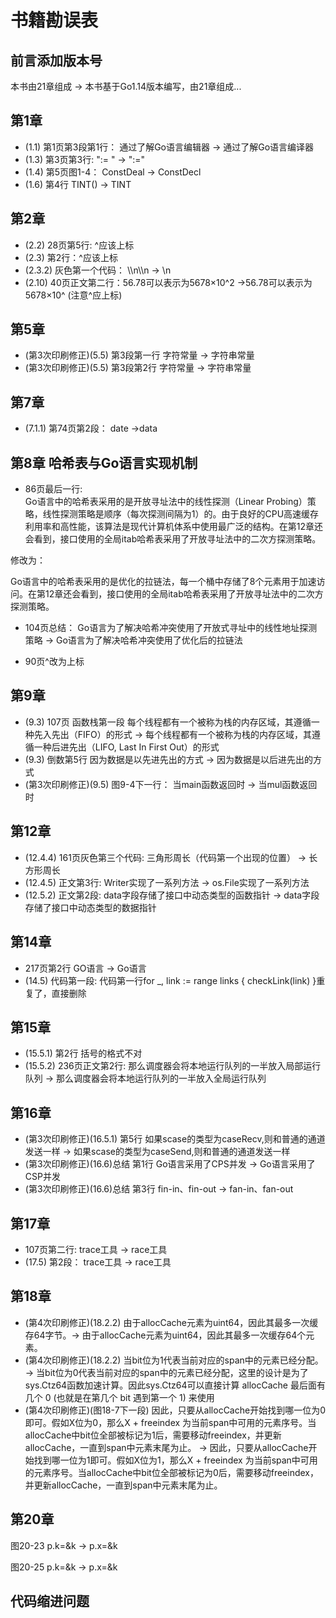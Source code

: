 # 书籍勘误表
## 前言添加版本号
本书由21章组成 ->  本书基于Go1.14版本编写，由21章组成...
## 第1章
* (1.1) 第1页第3段第1行： 通过了解Go语言编辑器 -> 通过了解Go语言编译器
* (1.3) 第3页第3行: ":= " -> ":="
* (1.4) 第5页图1-4： ConstDeal -> ConstDecl 
* (1.6) 第4行 TINT() -> TINT
## 第2章
* (2.2) 28页第5行: ^应该上标
* (2.3) 第2行：^应该上标
* (2.3.2) 灰色第一个代码： \\\n\\\n -> \n
* (2.10) 40页正文第二行：56.78可以表示为5678×10^2 ->56.78可以表示为5678×10^  (注意^应上标)

## 第5章
* (第3次印刷修正)(5.5) 第3段第一行 字符常量 -> 字符串常量
* (第3次印刷修正)(5.5) 第3段第2行 字符常量 -> 字符串常量

## 第7章
* (7.1.1) 第74页第2段： date ->data

## 第8章 哈希表与Go语言实现机制
* 86页最后一行:  
Go语言中的哈希表采用的是开放寻址法中的线性探测（Linear Probing）策略，线性探测策略是顺序（每次探测间隔为1）的。由于良好的CPU高速缓存利用率和高性能，该算法是现代计算机体系中使用最广泛的结构。在第12章还会看到，接口使用的全局itab哈希表采用了开放寻址法中的二次方探测策略。

修改为：

Go语言中的哈希表采用的是优化的拉链法，每一个桶中存储了8个元素用于加速访问。在第12章还会看到，接口使用的全局itab哈希表采用了开放寻址法中的二次方探测策略。

* 104页总结： 
Go语言为了解决哈希冲突使用了开放式寻址中的线性地址探测策略 -> Go语言为了解决哈希冲突使用了优化后的拉链法

* 90页^改为上标

## 第9章 
* (9.3) 107页 函数栈第一段
每个线程都有一个被称为栈的内存区域，其遵循一种先入先出（FIFO）的形式 -> 每个线程都有一个被称为栈的内存区域，其遵循一种后进先出（LIFO, Last In First Out）的形式
* (9.3) 倒数第5行 因为数据是以先进先出的方式 -> 因为数据是以后进先出的方式
* (第3次印刷修正)(9.5) 图9-4下一行： 当main函数返回时 -> 当mul函数返回时
## 第12章
* (12.4.4) 161页灰色第三个代码:  三角形周长（代码第一个出现的位置） -> 长方形周长
* (12.4.5) 正文第3行: Writer实现了一系列方法 -> os.File实现了一系列方法
* (12.5.2) 正文第2段: data字段存储了接口中动态类型的函数指针 -> data字段存储了接口中动态类型的数据指针

## 第14章
* 217页第2行 GO语言 -> Go语言
* (14.5) 代码第一段: 代码第一行for _, link := range links { checkLink(link) }重复了，直接删除 

## 第15章
* (15.5.1) 第2行 括号的格式不对
* (15.5.2) 236页正文第2行: 那么调度器会将本地运行队列的一半放入局部运行队列 -> 那么调度器会将本地运行队列的一半放入全局运行队列

## 第16章
* (第3次印刷修正)(16.5.1) 第5行 如果scase的类型为caseRecv,则和普通的通道发送一样 -> 如果scase的类型为caseSend,则和普通的通道发送一样
* (第3次印刷修正)(16.6)总结 第1行  Go语言采用了CPS并发 -> Go语言采用了CSP并发
* (第3次印刷修正)(16.6)总结 第3行  fin-in、fin-out -> fan-in、fan-out

## 第17章
* 107页第二行: trace工具 -> race工具
* (17.5)  第2段： trace工具 -> race工具

## 第18章
* (第4次印刷修正)(18.2.2) 由于allocCache元素为uint64，因此其最多一次缓存64字节。-> 由于allocCache元素为uint64，因此其最多一次缓存64个元素。
* (第4次印刷修正)(18.2.2) 当bit位为1代表当前对应的span中的元素已经分配。 ->  当bit位为0代表当前对应的span中的元素已经分配，这里的设计是为了sys.Ctz64函数加速计算。因此sys.Ctz64可以直接计算 allocCache 最后面有几个 0 (也就是在第几个 bit 遇到第一个 1) 来使用
* (第4次印刷修正)(图18-7下一段)
因此，只要从allocCache开始找到哪一位为0即可。假如X位为0，那么X + freeindex 为当前span中可用的元素序号。当allocCache中bit位全部被标记为1后，需要移动freeindex，并更新allocCache，一直到span中元素末尾为止。
->
因此，只要从allocCache开始找到哪一位为1即可。假如X位为1，那么X + freeindex 为当前span中可用的元素序号。当allocCache中bit位全部被标记为0后，需要移动freeindex，并更新allocCache，一直到span中元素末尾为止。

## 第20章
图20-23  p.k=&k -> p.x=&k

图20-25  p.k=&k -> p.x=&k

## 代码缩进问题

